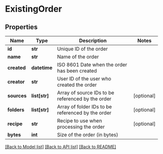 # ExistingOrder

## Properties
Name | Type | Description | Notes
------------ | ------------- | ------------- | -------------
**id** | **str** | Unique ID of the order | 
**name** | **str** | Name of the order | 
**created** | **datetime** | ISO 8601 Date when the order has been created | 
**creator** | **str** | User ID of the user who created the order | 
**sources** | **list[str]** | Array of source IDs to be referenced by the order | [optional] 
**folders** | **list[str]** | Array of folder IDs to be referenced by the order | [optional] 
**recipe** | **str** | Recipe to use when processing the order | [optional] 
**bytes** | **int** | Size of the order (in bytes) | 

[[Back to Model list]](../README.md#documentation-for-models) [[Back to API list]](../README.md#documentation-for-api-endpoints) [[Back to README]](../README.md)



